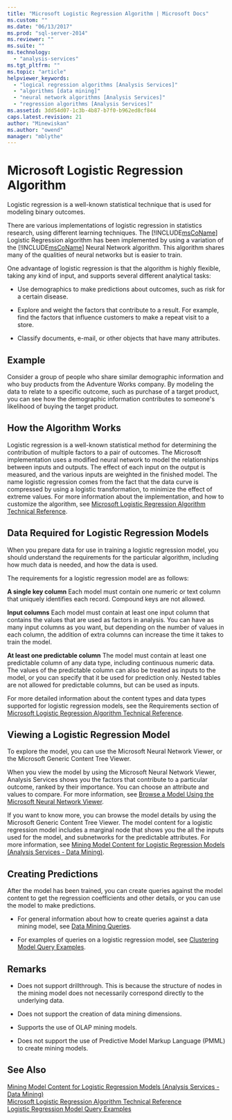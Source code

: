```yaml
---
title: "Microsoft Logistic Regression Algorithm | Microsoft Docs"
ms.custom: ""
ms.date: "06/13/2017"
ms.prod: "sql-server-2014"
ms.reviewer: ""
ms.suite: ""
ms.technology: 
  - "analysis-services"
ms.tgt_pltfrm: ""
ms.topic: "article"
helpviewer_keywords: 
  - "logical regression algorithms [Analysis Services]"
  - "algorithms [data mining]"
  - "neural network algorithms [Analysis Services]"
  - "regression algorithms [Analysis Services]"
ms.assetid: 3dd54d07-1c3b-4b87-b7f0-b962ed8cf844
caps.latest.revision: 21
author: "Minewiskan"
ms.author: "owend"
manager: "mblythe"
---
```

# Microsoft Logistic Regression Algorithm
  Logistic regression is a well-known statistical technique that is used for modeling binary outcomes.  
  
 There are various implementations of logistic regression in statistics research, using different learning techniques. The [!INCLUDE[msCoName](../includes/msconame-md.md)] Logistic Regression algorithm has been implemented by using a variation of the [!INCLUDE[msCoName](../includes/msconame-md.md)] Neural Network algorithm. This algorithm shares many of the qualities of neural networks but is easier to train.  
  
 One advantage of logistic regression is that the algorithm is highly flexible, taking any kind of input, and supports several different analytical tasks:  
  
-   Use demographics to make predictions about outcomes, such as risk for a certain disease.  
  
-   Explore and weight the factors that contribute to a result. For example, find the factors that influence customers to make a repeat visit to a store.  
  
-   Classify documents, e-mail, or other objects that have many attributes.  
  
## Example  
 Consider a group of people who share similar demographic information and who buy products from the Adventure Works company. By modeling the data to relate to a specific outcome, such as purchase of a target product, you can see how the demographic information contributes to someone's likelihood of buying the target product.  
  
## How the Algorithm Works  
 Logistic regression is a well-known statistical method for determining the contribution of multiple factors to a pair of outcomes. The Microsoft implementation uses a modified neural network to model the relationships between inputs and outputs. The effect of each input on the output is measured, and the various inputs are weighted in the finished model. The name logistic regression comes from the fact that the data curve is compressed by using a logistic transformation, to minimize the effect of extreme values. For more information about the implementation, and how to customize the algorithm, see [Microsoft Logistic Regression Algorithm Technical Reference](data-mining/microsoft-logistic-regression-algorithm-technical-reference.md).  
  
## Data Required for Logistic Regression Models  
 When you prepare data for use in training a logistic regression model, you should understand the requirements for the particular algorithm, including how much data is needed, and how the data is used.  
  
 The requirements for a logistic regression model are as follows:  
  
 **A single key column** Each model must contain one numeric or text column that uniquely identifies each record. Compound keys are not allowed.  
  
 **Input columns** Each model must contain at least one input column that contains the values that are used as factors in analysis. You can have as many input columns as you want, but depending on the number of values in each column, the addition of extra columns can increase the time it takes to train the model.  
  
 **At least one predictable column** The model must contain at least one predictable column of any data type, including continuous numeric data. The values of the predictable column can also be treated as inputs to the model, or you can specify that it be used for prediction only. Nested tables are not allowed for predictable columns, but can be used as inputs.  
  
 For more detailed information about the content types and data types supported for logistic regression models, see the Requirements section of [Microsoft Logistic Regression Algorithm Technical Reference](data-mining/microsoft-logistic-regression-algorithm-technical-reference.md).  
  
## Viewing a Logistic Regression Model  
 To explore the model, you can use the Microsoft Neural Network Viewer, or the Microsoft Generic Content Tree Viewer.  
  
 When you view the model by using the Microsoft Neural Network Viewer, Analysis Services shows you the factors that contribute to a particular outcome, ranked by their importance. You can choose an attribute and values to compare. For more information, see [Browse a Model Using the Microsoft Neural Network Viewer](data-mining/browse-a-model-using-the-microsoft-neural-network-viewer.md).  
  
 If you want to know more, you can browse the model details by using the Microsoft Generic Content Tree Viewer. The model content for a logistic regression model includes a marginal node that shows you the all the inputs used for the model, and subnetworks for the predictable attributes. For more information, see [Mining Model Content for Logistic Regression Models &#40;Analysis Services - Data Mining&#41;](data-mining/mining-model-content-for-logistic-regression-models.md).  
  
## Creating Predictions  
 After the model has been trained, you can create queries against the model content to get the regression coefficients and other details, or you can use the model to make predictions.  
  
-   For general information about how to create queries against a data mining model, see [Data Mining Queries](data-mining/data-mining-queries.md).  
  
-   For examples of queries on a logistic regression model, see [Clustering Model Query Examples](data-mining/clustering-model-query-examples.md).  
  
## Remarks  
  
-   Does not support drillthrough. This is because the structure of nodes in the mining model does not necessarily correspond directly to the underlying data.  
  
-   Does not support the creation of data mining dimensions.  
  
-   Supports the use of OLAP mining models.  
  
-   Does not support the use of Predictive Model Markup Language (PMML) to create mining models.  
  
## See Also  
 [Mining Model Content for Logistic Regression Models &#40;Analysis Services - Data Mining&#41;](data-mining/mining-model-content-for-logistic-regression-models.md)   
 [Microsoft Logistic Regression Algorithm Technical Reference](data-mining/microsoft-logistic-regression-algorithm-technical-reference.md)   
 [Logistic Regression Model Query Examples](data-mining/logistic-regression-model-query-examples.md)  
  
  